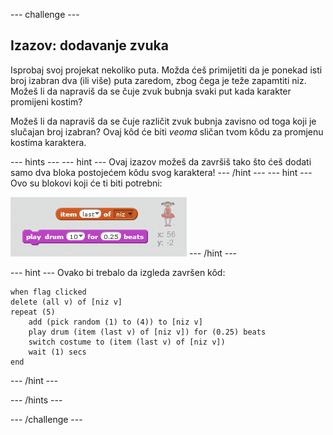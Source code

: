 \--- challenge \---

## Izazov: dodavanje zvuka

Isprobaj svoj projekat nekoliko puta. Možda ćeš primijetiti da je ponekad isti broj izabran dva (ili više) puta zaredom, zbog čega je teže zapamtiti niz. Možeš li da napraviš da se čuje zvuk bubnja svaki put kada karakter promijeni kostim?

Možeš li da napraviš da se čuje različit zvuk bubnja zavisno od toga koji je slučajan broj izabran? Ovaj kôd će biti *veoma* sličan tvom kôdu za promjenu kostima karaktera.

\--- hints \--- \--- hint \--- Ovaj izazov možeš da završiš tako što ćeš dodati samo dva bloka postojećem kôdu svog karaktera! \--- /hint \--- \--- hint \--- Ovo su blokovi koji će ti biti potrebni:

![Savjet za blokove bubnja](images/hint-drumblocks.png) \--- /hint \---

\--- hint \--- Ovako bi trebalo da izgleda završen kôd:

```blocks
when flag clicked
delete (all v) of [niz v]
repeat (5)
    add (pick random (1) to (4)) to [niz v]
    play drum (item (last v) of [niz v]) for (0.25) beats
    switch costume to (item (last v) of [niz v])
    wait (1) secs
end
```

\--- /hint \---

\--- /hints \---

\--- /challenge \---